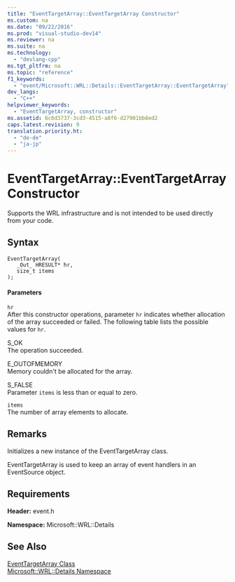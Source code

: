 ```yaml
---
title: "EventTargetArray::EventTargetArray Constructor"
ms.custom: na
ms.date: "09/22/2016"
ms.prod: "visual-studio-dev14"
ms.reviewer: na
ms.suite: na
ms.technology: 
  - "devlang-cpp"
ms.tgt_pltfrm: na
ms.topic: "reference"
f1_keywords: 
  - "event/Microsoft::WRL::Details::EventTargetArray::EventTargetArray"
dev_langs: 
  - "C++"
helpviewer_keywords: 
  - "EventTargetArray, constructor"
ms.assetid: 6c6d3737-3cd3-4515-a8f6-d27901bb8ed2
caps.latest.revision: 9
translation.priority.ht: 
  - "de-de"
  - "ja-jp"
---
```

# EventTargetArray::EventTargetArray Constructor
Supports the WRL infrastructure and is not intended to be used directly from your code.  
  
## Syntax  
  
```  
EventTargetArray(  
   _Out_ HRESULT* hr,  
   size_t items  
);  
```  
  
#### Parameters  
 `hr`  
 After this constructor operations, parameter `hr` indicates whether allocation of the array succeeded or failed. The following table lists the possible values for `hr`.  
  
 S_OK  
 The operation succeeded.  
  
 E_OUTOFMEMORY  
 Memory couldn't be allocated for the array.  
  
 S_FALSE  
 Parameter `items` is less than or equal to zero.  
  
 `items`  
 The number of array elements to allocate.  
  
## Remarks  
 Initializes a new instance of the EventTargetArray class.  
  
 EventTargetArray is used to keep an array of event handlers in an EventSource object.  
  
## Requirements  
 **Header:** event.h  
  
 **Namespace:** Microsoft::WRL::Details  
  
## See Also  
 [EventTargetArray Class](../VS_csharp/eventtargetarray-class.md)   
 [Microsoft::WRL::Details Namespace](../VS_csharp/microsoft--wrl--details-namespace.md)